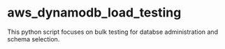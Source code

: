# aws_dynamodb_load_testing
This python script focuses on bulk testing for databse administration and schema selection.
